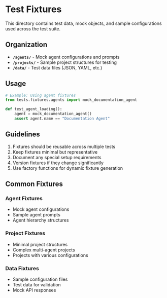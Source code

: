 # Test Fixtures

This directory contains test data, mock objects, and sample configurations used across the test suite.

## Organization

- **`/agents/`** - Mock agent configurations and prompts
- **`/projects/`** - Sample project structures for testing
- **`/data/`** - Test data files (JSON, YAML, etc.)

## Usage

```python
# Example: Using agent fixtures
from tests.fixtures.agents import mock_documentation_agent

def test_agent_loading():
    agent = mock_documentation_agent()
    assert agent.name == "Documentation Agent"
```

## Guidelines

1. Fixtures should be reusable across multiple tests
2. Keep fixtures minimal but representative
3. Document any special setup requirements
4. Version fixtures if they change significantly
5. Use factory functions for dynamic fixture generation

## Common Fixtures

### Agent Fixtures
- Mock agent configurations
- Sample agent prompts
- Agent hierarchy structures

### Project Fixtures
- Minimal project structures
- Complex multi-agent projects
- Projects with various configurations

### Data Fixtures
- Sample configuration files
- Test data for validation
- Mock API responses